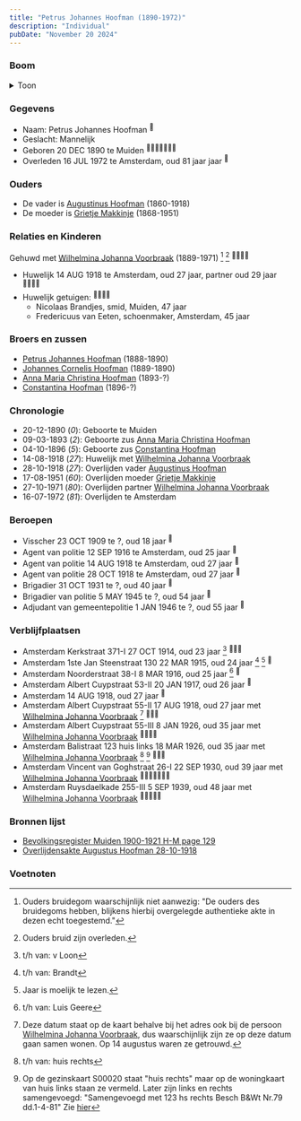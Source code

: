 ```yaml
---
title: "Petrus Johannes Hoofman (1890-1972)"
description: "Individual"
pubDate: "November 20 2024"
---
```


### Boom
<details><summary>Toon</summary>

![test](https://www.plantuml.com/plantuml/svg/ZPDBRzf0483l-oj6oQ6dIDZ4s2240XHeezAYl7f4Qtk2Dzu7sbqBeOZ_tZ6uW5IbmHTRipkpt-mtldEUMryfoLmfz9fRhY3bMRcofjBvs4XZmLkk7IsXzgmGEK8cR2Rny8rgxRUWKALetI7aF5eqVhj6TbOrazmvU6S0C38sH_jKYApKw5o_hxZGWm6qsOwnBx3O7-NO8UDgMAqgvuMk77mpvbLnVGNSmVSMFJ70zQGzZQOZglp-Ab3cE-ZtKfvkbwdnNc9l0442ZvC5lJejc5dEgytPLbTMKYwvpfUPDSwbXeWe9qpWr_W9WYubpolgIXDR0pIp0lqRmfoNrDqRdd0ImfcE9kr9-pyuOGU6YuSQvrZwKvmWXk7pZ72Y05vGkdESVc-3UIxqgjuNmltpJwgTn7kgQKtLXcifLeNVefHcGsGxrbpUpKspWpNufq2JIO7zKiJ-7hT0Rqd5lIcu9hX_dKHm5Fgvcx05NoTZ0kwsBh-C3ZNvWouZ3c6ewcdBkQf7fo7yBMI1KWdD6qeEByRObDIN9ypE9QvkOJwiLILT65dC-GM34pU34mSmajoAh58VkBfjd0R9oLNuWQleg2Pa3VufmEvGv_GF_m40)
</details>

### Gegevens
- Naam: Petrus Johannes Hoofman <sup><a href="../s00013/" style="text-decoration:none" title="Bevolkingsregister Muiden 1880-1900 H-N page 56">:link:</a></sup>
- Geslacht: Mannelijk
- Geboren 20 DEC 1890 te Muiden <sup><a href="../s00013/" style="text-decoration:none" title="Bevolkingsregister Muiden 1880-1900 H-N page 56">:link:</a><a href="../s00002/" style="text-decoration:none" title="Huwelijk Petrus Johannes Hoofman en Wilhelmina Johanna Voorbraak, 14-08-1918">:link:</a><a href="../s00003/" style="text-decoration:none" title="Militie Register">:link:</a><a href="../s00016/" style="text-decoration:none" title="Archiefkaart Petrus Johannes Hoofman 20-12-1890">:link:</a><a href="../s00020/" style="text-decoration:none" title="Gezinskaart Petrus Johannes Hoofman 20-12-1890">:link:</a><a href="../s00243/" style="text-decoration:none" title="Archiefkaarten archiefnummer 30238 inventarisnummer 1917">:link:</a><a href="../s00012/" style="text-decoration:none" title="Bevolkingsregister Muiden 1900-1921 H-M page 129">:link:</a></sup>
- Overleden 16 JUL 1972 te Amsterdam, oud 81 jaar jaar <sup><a href="../s00016/" style="text-decoration:none" title="Archiefkaart Petrus Johannes Hoofman 20-12-1890">:link:</a></sup>

### Ouders
- De vader is [Augustinus Hoofman](../i00007/) (1860-1918)
- De moeder is [Grietje Makkinje](../i00008/) (1868-1951)

### Relaties en Kinderen

Gehuwd met [Wilhelmina Johanna Voorbraak](../i00006/) (1889-1971) [^1] [^2] <sup><a href="../s00002/" style="text-decoration:none" title="Huwelijk Petrus Johannes Hoofman en Wilhelmina Johanna Voorbraak, 14-08-1918">:link:</a><a href="../s00174/" style="text-decoration:none" title="De Amstelbode 16-08-1918">:link:</a><a href="../s00016/" style="text-decoration:none" title="Archiefkaart Petrus Johannes Hoofman 20-12-1890">:link:</a><a href="../s00243/" style="text-decoration:none" title="Archiefkaarten archiefnummer 30238 inventarisnummer 1917">:link:</a></sup>
- Huwelijk 14 AUG 1918 te Amsterdam, oud 27 jaar, partner oud 29 jaar <sup><a href="../s00002/" style="text-decoration:none" title="Huwelijk Petrus Johannes Hoofman en Wilhelmina Johanna Voorbraak, 14-08-1918">:link:</a><a href="../s00174/" style="text-decoration:none" title="De Amstelbode 16-08-1918">:link:</a><a href="../s00016/" style="text-decoration:none" title="Archiefkaart Petrus Johannes Hoofman 20-12-1890">:link:</a><a href="../s00243/" style="text-decoration:none" title="Archiefkaarten archiefnummer 30238 inventarisnummer 1917">:link:</a></sup>
- Huwelijk getuigen:  <sup><a href="../s00002/" style="text-decoration:none" title="Huwelijk Petrus Johannes Hoofman en Wilhelmina Johanna Voorbraak, 14-08-1918">:link:</a><a href="../s00174/" style="text-decoration:none" title="De Amstelbode 16-08-1918">:link:</a><a href="../s00016/" style="text-decoration:none" title="Archiefkaart Petrus Johannes Hoofman 20-12-1890">:link:</a><a href="../s00243/" style="text-decoration:none" title="Archiefkaarten archiefnummer 30238 inventarisnummer 1917">:link:</a></sup>
  - Nicolaas Brandjes, smid, Muiden, 47 jaar
  - Fredericuus van Eeten, schoenmaker, Amsterdam, 45 jaar

### Broers en zussen
- [Petrus Johannes Hoofman](../i00015/) (1888-1890)
- [Johannes Cornelis Hoofman](../i00016/) (1889-1890)
- [Anna Maria Christina Hoofman](../i00012/) (1893-?)
- [Constantina Hoofman](../i00011/) (1896-?)

### Chronologie
- 20-12-1890 (<i>0</i>): Geboorte te Muiden
- 09-03-1893 (<i>2</i>): Geboorte zus [Anna Maria Christina Hoofman](../i00012/)
- 04-10-1896 (<i>5</i>): Geboorte zus [Constantina Hoofman](../i00011/)
- 14-08-1918 (<i>27</i>): Huwelijk met [Wilhelmina Johanna Voorbraak](../i00006/)
- 28-10-1918 (<i>27</i>): Overlijden vader [Augustinus Hoofman](../i00007/)
- 17-08-1951 (<i>60</i>): Overlijden moeder [Grietje Makkinje](../i00008/)
- 27-10-1971 (<i>80</i>): Overlijden partner [Wilhelmina Johanna Voorbraak](../i00006/)
- 16-07-1972 (<i>81</i>): Overlijden te Amsterdam

### Beroepen
- Visscher 23 OCT 1909 te ?, oud 18 jaar <sup><a href="../s00003/" style="text-decoration:none" title="Militie Register">:link:</a></sup>
- Agent van politie 12 SEP 1916 te Amsterdam, oud 25 jaar <sup><a href="../s00023/" style="text-decoration:none" title="Huwelijk Constantina Hoofman en Adrianus van Rooijen 12-09-1916">:link:</a></sup>
- Agent van politie 14 AUG 1918 te Amsterdam, oud 27 jaar <sup><a href="../s00002/" style="text-decoration:none" title="Huwelijk Petrus Johannes Hoofman en Wilhelmina Johanna Voorbraak, 14-08-1918">:link:</a></sup>
- Agent van politie 28 OCT 1918 te Amsterdam, oud 27 jaar <sup><a href="../s00008/" style="text-decoration:none" title="Overlijdensakte Augustus Hoofman 28-10-1918">:link:</a></sup>
- Brigadier 31 OCT 1931 te ?, oud 40 jaar <sup><a href="../s00004/" style="text-decoration:none" title="Pensioenkaarten, archiefnummer 5175, inventarisnummer 1983">:link:</a></sup>
- Brigadier van politie 5 MAY 1945 te ?, oud 54 jaar <sup><a href="../s00004/" style="text-decoration:none" title="Pensioenkaarten, archiefnummer 5175, inventarisnummer 1983">:link:</a></sup>
- Adjudant van gemeentepolitie 1 JAN 1946 te ?, oud 55 jaar <sup><a href="../s00004/" style="text-decoration:none" title="Pensioenkaarten, archiefnummer 5175, inventarisnummer 1983">:link:</a></sup>

### Verblijfplaatsen
- Amsterdam Kerkstraat 371-I 27 OCT 1914, oud 23 jaar  [^3] <sup><a href="../s00020/" style="text-decoration:none" title="Gezinskaart Petrus Johannes Hoofman 20-12-1890">:link:</a><a href="../s00012/" style="text-decoration:none" title="Bevolkingsregister Muiden 1900-1921 H-M page 129">:link:</a><a href="../s00016/" style="text-decoration:none" title="Archiefkaart Petrus Johannes Hoofman 20-12-1890">:link:</a></sup>
- Amsterdam 1ste Jan Steenstraat 130 22 MAR 1915, oud 24 jaar  [^4] [^5] <sup><a href="../s00020/" style="text-decoration:none" title="Gezinskaart Petrus Johannes Hoofman 20-12-1890">:link:</a></sup>
- Amsterdam Noorderstraat 38-I 8 MAR 1916, oud 25 jaar  [^6] <sup><a href="../s00020/" style="text-decoration:none" title="Gezinskaart Petrus Johannes Hoofman 20-12-1890">:link:</a></sup>
- Amsterdam Albert Cuypstraat 53-II 20 JAN 1917, oud 26 jaar  <sup><a href="../s00020/" style="text-decoration:none" title="Gezinskaart Petrus Johannes Hoofman 20-12-1890">:link:</a></sup>
- Amsterdam  14 AUG 1918, oud 27 jaar  <sup><a href="../s00002/" style="text-decoration:none" title="Huwelijk Petrus Johannes Hoofman en Wilhelmina Johanna Voorbraak, 14-08-1918">:link:</a></sup>
- Amsterdam Albert Cuypstraat 55-II 17 AUG 1918, oud 27 jaar met [Wilhelmina Johanna Voorbraak](../i00006/) [^7] <sup><a href="../s00020/" style="text-decoration:none" title="Gezinskaart Petrus Johannes Hoofman 20-12-1890">:link:</a><a href="../s00210/" style="text-decoration:none" title="Woningkaart Amsterdam Albert Cuypstraat 55 2 hoog 1924-1953">:link:</a><a href="../s00213/" style="text-decoration:none" title="Woningkaart Amsterdam Albert Cuypstraat 55 3 hoog 1924-1953">:link:</a></sup>
- Amsterdam Albert Cuypstraat 55-III 8 JAN 1926, oud 35 jaar met [Wilhelmina Johanna Voorbraak](../i00006/) <sup><a href="../s00210/" style="text-decoration:none" title="Woningkaart Amsterdam Albert Cuypstraat 55 2 hoog 1924-1953">:link:</a><a href="../s00213/" style="text-decoration:none" title="Woningkaart Amsterdam Albert Cuypstraat 55 3 hoog 1924-1953">:link:</a><a href="../s00209/" style="text-decoration:none" title="Woningkaart Amsterdam Balistraat 123 huis lks 1924-1953">:link:</a><a href="../s00020/" style="text-decoration:none" title="Gezinskaart Petrus Johannes Hoofman 20-12-1890">:link:</a></sup>
- Amsterdam Balistraat 123 huis links 18 MAR 1926, oud 35 jaar met [Wilhelmina Johanna Voorbraak](../i00006/) [^8] [^9] <sup><a href="../s00020/" style="text-decoration:none" title="Gezinskaart Petrus Johannes Hoofman 20-12-1890">:link:</a><a href="../s00209/" style="text-decoration:none" title="Woningkaart Amsterdam Balistraat 123 huis lks 1924-1953">:link:</a><a href="../s00220/" style="text-decoration:none" title="Woningkaart Amsterdam Vincent van Goghstraat 26 1 hoog 1924-1953">:link:</a></sup>
- Amsterdam Vincent van Goghstraat 26-I 22 SEP 1930, oud 39 jaar met [Wilhelmina Johanna Voorbraak](../i00006/) <sup><a href="../s00016/" style="text-decoration:none" title="Archiefkaart Petrus Johannes Hoofman 20-12-1890">:link:</a><a href="../s00020/" style="text-decoration:none" title="Gezinskaart Petrus Johannes Hoofman 20-12-1890">:link:</a><a href="../s00209/" style="text-decoration:none" title="Woningkaart Amsterdam Balistraat 123 huis lks 1924-1953">:link:</a><a href="../s00220/" style="text-decoration:none" title="Woningkaart Amsterdam Vincent van Goghstraat 26 1 hoog 1924-1953">:link:</a><a href="../s00113/" style="text-decoration:none" title="Woningkaart Amsterdam Ruysdaelkade 255 3 hoog 1924-1953">:link:</a><a href="../s00114/" style="text-decoration:none" title="Woningkaart Amsterdam Ruysdaelkade 255 c 1954-1989">:link:</a><a href="../s00243/" style="text-decoration:none" title="Archiefkaarten archiefnummer 30238 inventarisnummer 1917">:link:</a></sup>
- Amsterdam Ruysdaelkade 255-III 5 SEP 1939, oud 48 jaar met [Wilhelmina Johanna Voorbraak](../i00006/) <sup><a href="../s00016/" style="text-decoration:none" title="Archiefkaart Petrus Johannes Hoofman 20-12-1890">:link:</a><a href="../s00220/" style="text-decoration:none" title="Woningkaart Amsterdam Vincent van Goghstraat 26 1 hoog 1924-1953">:link:</a><a href="../s00113/" style="text-decoration:none" title="Woningkaart Amsterdam Ruysdaelkade 255 3 hoog 1924-1953">:link:</a><a href="../s00114/" style="text-decoration:none" title="Woningkaart Amsterdam Ruysdaelkade 255 c 1954-1989">:link:</a><a href="../s00243/" style="text-decoration:none" title="Archiefkaarten archiefnummer 30238 inventarisnummer 1917">:link:</a></sup>

### Bronnen lijst
- [Bevolkingsregister Muiden 1900-1921 H-M page 129](../s00012/)
- [Overlijdensakte Augustus Hoofman 28-10-1918](../s00008/)

### Voetnoten
[^1]: Ouders bruidegom waarschijnlijk niet aanwezig: "De ouders des bruidegoms hebben, blijkens hierbij overgelegde authentieke akte in dezen echt toegestemd."
[^2]: Ouders bruid zijn overleden.
[^3]: t/h van: v Loon
[^4]: t/h van: Brandt
[^5]: Jaar is moelijk te lezen. 
[^6]: t/h van: Luis Geere
[^7]: Deze datum staat op de kaart behalve bij het adres ook bij de persoon [Wilhelmina Johanna Voorbraak](../i00006), dus waarschijnlijk zijn ze op deze datum gaan samen wonen. Op 14 augustus waren ze getrouwd.
[^8]: t/h van: huis rechts
[^9]: Op de gezinskaart S00020 staat "huis rechts" maar op de woningkaart van huis links staan ze vermeld. Later zijn links en rechts samengevoegd:
"Samengevoegd met 123 hs rechts Besch B&Wt Nr.79 dd.1-4-81"
Zie [hier](https://archief.amsterdam/indexen/deeds/9853344a-8f36-56a3-e053-b784100ade19?person=9853344a-8f37-56a3-e053-b784100ade19)